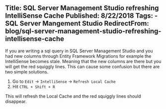 Title: SQL Server Management Studio refreshing IntelliSense Cache
Published: 8/22/2018
Tags: 
    - SQL Server Mangement Studio
RedirectFrom: blog/sql-server-management-studio-refreshing-intellisense-cache
---

If you are writing a sql query in SQL Server Management Studio and you had new columns through Entity Framework Migrations for example the IntelliSense becomes stale. Meaning that the new columns are there but you will get the red squiggly lines. This can cause some confusion but there are two simple solutions.

1. Go to `Edit` -> `IntelliSense` -> `Refresh Local Cache`
1. Hit `CTRL + Shift + R`

This will refresh the Local Cache and the red squiggly lines should disappear.
